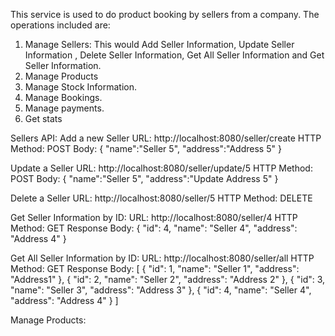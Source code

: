 This service is used to do product booking by sellers from a company. The operations included are:
1. Manage Sellers: This would Add Seller Information, Update Seller Information , Delete Seller Information, Get All Seller Information and Get Seller Information.
2. Manage Products
3. Manage Stock Information.
4. Manage Bookings.
5. Manage payments.
6. Get stats 

Sellers API:
Add a new Seller
URL: http://localhost:8080/seller/create
HTTP Method: POST
Body:
{
  "name":"Seller 5",
  "address":"Address 5"
}

Update a Seller
URL: http://localhost:8080/seller/update/5
HTTP Method: POST
Body:
{
  "name":"Seller 5",
  "address":"Update Address 5"
}

Delete a Seller
URL: http://localhost:8080/seller/5
HTTP Method: DELETE

Get Seller Information by ID:
URL: http://localhost:8080/seller/4
HTTP Method: GET
Response Body:
{
    "id": 4,
    "name": "Seller 4",
    "address": "Address 4"
}

Get All Seller Information by ID:
URL: http://localhost:8080/seller/all
HTTP Method: GET
Response Body:
[
    {
        "id": 1,
        "name": "Seller 1",
        "address": "Address1"
    },
    {
        "id": 2,
        "name": "Seller 2",
        "address": "Address 2"
    },
    {
        "id": 3,
        "name": "Seller 3",
        "address": "Address 3"
    },
    {
        "id": 4,
        "name": "Seller 4",
        "address": "Address 4"
    }
]

Manage Products:

